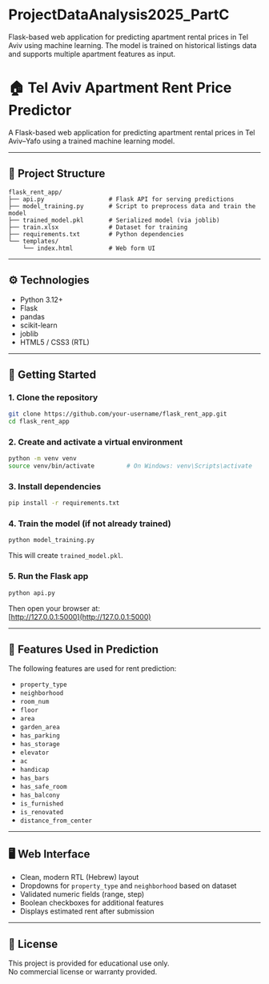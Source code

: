 # ProjectDataAnalysis2025_PartC
 Flask-based web application for predicting apartment rental prices in Tel Aviv using machine learning. The model is trained on historical listings data and supports multiple apartment features as input.


# 🏠 Tel Aviv Apartment Rent Price Predictor

A Flask-based web application for predicting apartment rental prices in Tel Aviv–Yafo using a trained machine learning model.

---

## 📁 Project Structure

```
flask_rent_app/
├── api.py                  # Flask API for serving predictions
├── model_training.py       # Script to preprocess data and train the model
├── trained_model.pkl       # Serialized model (via joblib)
├── train.xlsx              # Dataset for training
├── requirements.txt        # Python dependencies
└── templates/
    └── index.html          # Web form UI
```

---

## ⚙️ Technologies

- Python 3.12+
- Flask
- pandas
- scikit-learn
- joblib
- HTML5 / CSS3 (RTL)

---

## 🚀 Getting Started

### 1. Clone the repository

```bash
git clone https://github.com/your-username/flask_rent_app.git
cd flask_rent_app
```

### 2. Create and activate a virtual environment

```bash
python -m venv venv
source venv/bin/activate         # On Windows: venv\Scripts\activate
```

### 3. Install dependencies

```bash
pip install -r requirements.txt
```

### 4. Train the model (if not already trained)

```bash
python model_training.py
```

This will create `trained_model.pkl`.

### 5. Run the Flask app

```bash
python api.py
```

Then open your browser at:  
[http://127.0.0.1:5000](http://127.0.0.1:5000)

---

## 🧠 Features Used in Prediction

The following features are used for rent prediction:

- `property_type`
- `neighborhood`
- `room_num`
- `floor`
- `area`
- `garden_area`
- `has_parking`
- `has_storage`
- `elevator`
- `ac`
- `handicap`
- `has_bars`
- `has_safe_room`
- `has_balcony`
- `is_furnished`
- `is_renovated`
- `distance_from_center`

---

## 🖥️ Web Interface

- Clean, modern RTL (Hebrew) layout
- Dropdowns for `property_type` and `neighborhood` based on dataset
- Validated numeric fields (range, step)
- Boolean checkboxes for additional features
- Displays estimated rent after submission

---

## 📄 License

This project is provided for educational use only.  
No commercial license or warranty provided.
